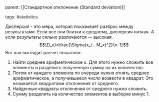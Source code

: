 parent: [[Стандартное отклонение (Standard deviation)]]

tags: #statistics 

Дисперсия - это мера, которая показывает разброс между результатами. Если все они близки к среднему, дисперсия низкая. А если результаты сильно различаются — высокая.
$${D_x}=\frac{\Sigma(x_i - M_x)^2}{n-1}$$
Вот как выглядит расчет пошагово:

1. Найти среднее арифметическое x. Для этого нужно сложить все элементы и разделить полученную сумму на их количество.
2. Потом от каждого элемента по очереди нужно отнять среднее арифметическое, а получившееся число возвести в квадрат. Это называется квадратами отклонения от среднего.
3. Найденные квадраты отклонения от среднего нужно сложить.
4. Сумму разделить на количество элементов в выборке минус 1.